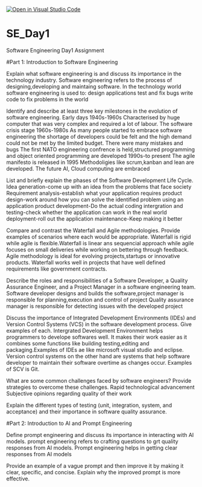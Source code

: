 [![Open in Visual Studio Code](https://classroom.github.com/assets/open-in-vscode-2e0aaae1b6195c2367325f4f02e2d04e9abb55f0b24a779b69b11b9e10269abc.svg)](https://classroom.github.com/online_ide?assignment_repo_id=18397718&assignment_repo_type=AssignmentRepo)
# SE_Day1
Software Engineering Day1 Assignment

#Part 1: Introduction to Software Engineering

Explain what software engineering is and discuss its importance in the technology industry.
Software engineering refers to the process of designing,developing and maintaing software.
In the technology world software engineering is used to:
design applications
test and fix bugs
write code to fix problems in the world



Identify and describe at least three key milestones in the evolution of software engineering.
Early days 1940s-1960s
Characterised by huge computer that was very complex and required a lot of labour.
The software crisis stage 1960s-1980s
As many people started to embrace software engineering the shortage of developers could be felt and the high demand could not be met by the limited budget.
There were many mistakes and bugs
The first NATO engineering confrence is held,structured programming and object oriented programming are developed
1990s-to present
The agile manifesto is released in 1995
Methodoligies like scrum,kanban and lean are developed.
The future
AI, Cloud computing are embraced



List and briefly explain the phases of the Software Development Life Cycle.
Idea generation-come up with an idea from the problems that face society
Requirement analysis-establish what your application requires
product design-work around how you can solve the identified problem using an application
product development-Do the actual coding
intergration and testing-check whether the application can work in the real world
deployment-roll out the application
maintenance-Keep making it better

Compare and contrast the Waterfall and Agile methodologies. Provide examples of scenarios where each would be appropriate.
Waterfall is rigid while agile is flexible.Waterfall is linear ans sequencial approach while agile focuses on small deliveries while working on bettering through feedback.
Agile methodology is ideal for evolving projects,startups or innovative products.
Waterfall works well in projects that have well defined requirements like government contracts.


Describe the roles and responsibilities of a Software Developer, a Quality Assurance Engineer, and a Project Manager in a software engineering team.
Software developer designs and builds the software,project manager is responsible for  planning,execution and control of project Quality assurance manager is responsible for detecting issues with the developed project

Discuss the importance of Integrated Development Environments (IDEs) and Version Control Systems (VCS) in the software development process. Give examples of each.
Intergrated Development Environment helps programmers to develope softwares well. It makes their work easier as it combines some functions like building testing,editing and packaging.Examples of IDEs ae like microsoft visual studio and eclipse.
Version control systems on the other hand are systems that help software developer to maintain their software overtime as changes occur. Examples of SCV is Git.


What are some common challenges faced by software engineers? Provide strategies to overcome these challenges.
Rapid technological advancement
Subjective opinions regarding quality of their work


Explain the different types of testing (unit, integration, system, and acceptance) and their importance in software quality assurance.


#Part 2: Introduction to AI and Prompt Engineering


Define prompt engineering and discuss its importance in interacting with AI models. 
prompt engineering refers to crafting questions to grt quality responses from AI models.
Prompt engineering helps in getting clear responses from AI models


Provide an example of a vague prompt and then improve it by making it clear, specific, and concise. Explain why the improved prompt is more effective.
